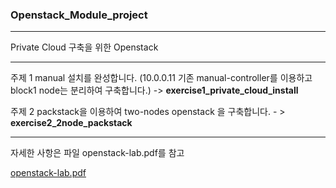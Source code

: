 ### Openstack_Module_project

---

Private Cloud 구축을 위한 Openstack

---

주제 1 manual 설치를 완성합니다. (10.0.0.11 기존 manual-controller를 이용하고 block1 node는 분리하여 구축합니다.) -> **exercise1_private_cloud_install**

주제 2 packstack을 이용하여 two-nodes openstack 을 구축합니다. - > **exercise2_2node_packstack**

---

자세한 사항은 파일 openstack-lab.pdf를 참고

[openstack-lab.pdf](https://github.com/SeolRoh/TIL/blob/master/Module_project/openstack/openstack-lab.pdf)
